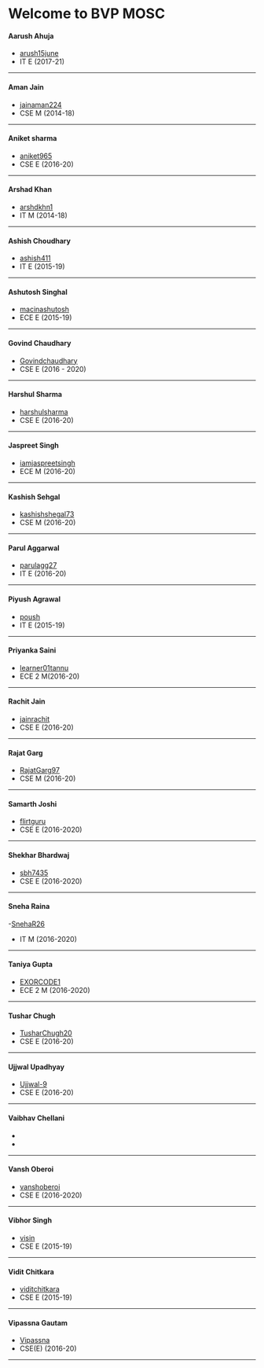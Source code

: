 Welcome to BVP MOSC
===================

#### Aarush Ahuja
- [arush15june](https://github.com/arush15june)
- IT E (2017-21)
---
#### Aman Jain
- [jainaman224](https://github.com/jainaman224)
- CSE M (2014-18)
---
#### Aniket sharma
- [aniket965](https://github.com/aniket965)
- CSE E (2016-20)
---
#### Arshad Khan
- [arshdkhn1](https://github.com/arshdkhn1)
- IT M (2014-18)
---
#### Ashish Choudhary
- [ashish411](https://github.com/ashish411)
- IT E (2015-19)
---
#### Ashutosh Singhal
- [macinashutosh](https://github.com/macinashutosh)
- ECE E (2015-19)
---
#### Govind Chaudhary
- [Govindchaudhary](https://GitHub.com/Govindchaudhary)
- CSE E (2016 - 2020)
---
#### Harshul Sharma
- [harshulsharma](https://github.com/HarshulSharma000)
- CSE E (2016-20)
---
#### Jaspreet Singh
- [iamjaspreetsingh](https://github.com/iamjaspreetsingh)
- ECE M (2016-20)
---
#### Kashish Sehgal
- [kashishshegal73](https://github.com/kashishshegal73)
- CSE M (2016-20)
---
#### Parul Aggarwal
- [parulagg27](https://github.com/parulagg27)
- IT E (2016-20)
---
#### Piyush Agrawal
- [poush](https://github.com/poush)
- IT E (2015-19)
---
#### Priyanka Saini
- [learner01tannu](https://github.com/learner01tannu)
- ECE 2 M(2016-20)
---
#### Rachit Jain
- [jainrachit](https://github.com/jainrachit)
- CSE E (2016-20)
---
#### Rajat Garg
- [RajatGarg97](https://github.com/RajatGarg97)
- CSE M (2016-20)
---
#### Samarth Joshi
- [flirtguru](https://github.com/flirtguru)
- CSE E (2016-2020)
---
#### Shekhar Bhardwaj
- [sbh7435](https://github.com/sbh7435)
- CSE E (2016-2020)
---
#### Sneha Raina
-[SnehaR26](https://github.com/SnehaR26)
- IT M (2016-2020)
---
#### Taniya Gupta
- [EXORCODE1](https://github.com/EXORCODE1)
- ECE 2 M (2016-2020)
---
#### Tushar Chugh		
- [TusharChugh20](https://github.com/TusharChugh20)		
- CSE E (2016-20)		
---
#### Ujjwal Upadhyay
- [Ujjwal-9](https://GitHub.com/Ujjwal-9)
- CSE E (2016-20)
---
#### Vaibhav Chellani
- []()
- 
---
#### Vansh Oberoi
- [vanshoberoi](https://github.com/vanshoberoi)
- CSE E (2016-2020)
---
#### Vibhor Singh
- [visin](https://github.com/visin)
- CSE E (2015-19)
---
#### Vidit Chitkara
- [viditchitkara](https://github.com/viditchitkara)
- CSE E (2015-19)
---
#### Vipassna Gautam
- [Vipassna](https://github.com/Vipassna)
- CSE(E) (2016-20)
---
